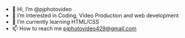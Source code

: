 - 👋 Hi, I’m @pjphotovideo
- 👀 I’m interested in Coding, Video Production and web development
- 🌱 I’m currently learning HTML/CSS
- 📫 How to reach me pjphotovideo429@gmail.com

<!---
pjphotovideo/pjphotovideo is a ✨ special ✨ repository because its `README.md` (this file) appears on your GitHub profile.
You can click the Preview link to take a look at your changes.
--->
